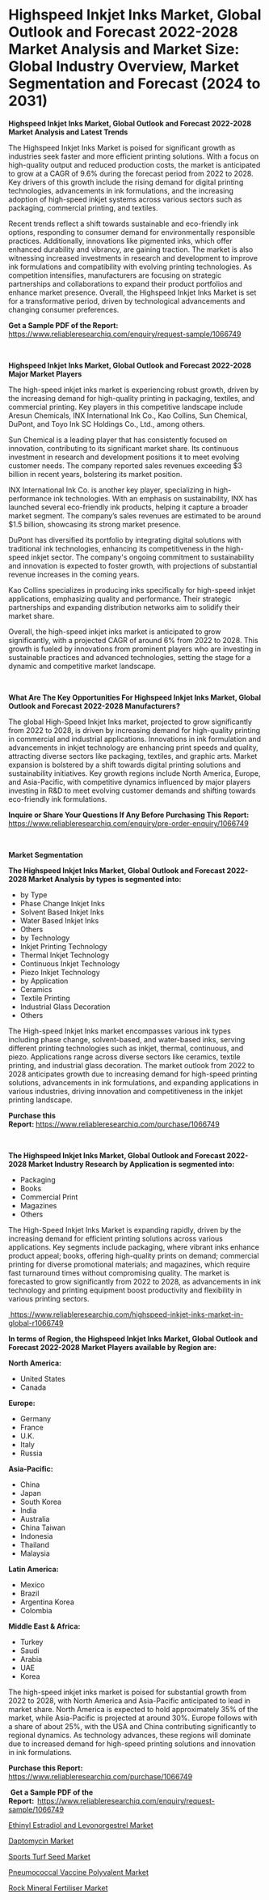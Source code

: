 <p><h1>Highspeed Inkjet Inks Market, Global Outlook and Forecast 2022-2028 Market Analysis and Market Size: Global Industry Overview, Market Segmentation and Forecast (2024 to 2031)</h1></p><p><strong>Highspeed Inkjet Inks Market, Global Outlook and Forecast 2022-2028 Market Analysis and Latest Trends</strong></p>
<p><p>The Highspeed Inkjet Inks Market is poised for significant growth as industries seek faster and more efficient printing solutions. With a focus on high-quality output and reduced production costs, the market is anticipated to grow at a CAGR of 9.6% during the forecast period from 2022 to 2028. Key drivers of this growth include the rising demand for digital printing technologies, advancements in ink formulations, and the increasing adoption of high-speed inkjet systems across various sectors such as packaging, commercial printing, and textiles.</p><p>Recent trends reflect a shift towards sustainable and eco-friendly ink options, responding to consumer demand for environmentally responsible practices. Additionally, innovations like pigmented inks, which offer enhanced durability and vibrancy, are gaining traction. The market is also witnessing increased investments in research and development to improve ink formulations and compatibility with evolving printing technologies. As competition intensifies, manufacturers are focusing on strategic partnerships and collaborations to expand their product portfolios and enhance market presence. Overall, the Highspeed Inkjet Inks Market is set for a transformative period, driven by technological advancements and changing consumer preferences.</p></p>
<p><strong>Get a Sample PDF of the Report:&nbsp;</strong> <a href="https://www.reliableresearchiq.com/enquiry/request-sample/1066749">https://www.reliableresearchiq.com/enquiry/request-sample/1066749</a></p>
<p>&nbsp;</p>
<p><strong>Highspeed Inkjet Inks Market, Global Outlook and Forecast 2022-2028 Major Market Players</strong></p>
<p><p>The high-speed inkjet inks market is experiencing robust growth, driven by the increasing demand for high-quality printing in packaging, textiles, and commercial printing. Key players in this competitive landscape include Aresun Chemicals, INX International Ink Co., Kao Collins, Sun Chemical, DuPont, and Toyo Ink SC Holdings Co., Ltd., among others.</p><p>Sun Chemical is a leading player that has consistently focused on innovation, contributing to its significant market share. Its continuous investment in research and development positions it to meet evolving customer needs. The company reported sales revenues exceeding $3 billion in recent years, bolstering its market position.</p><p>INX International Ink Co. is another key player, specializing in high-performance ink technologies. With an emphasis on sustainability, INX has launched several eco-friendly ink products, helping it capture a broader market segment. The company’s sales revenues are estimated to be around $1.5 billion, showcasing its strong market presence.</p><p>DuPont has diversified its portfolio by integrating digital solutions with traditional ink technologies, enhancing its competitiveness in the high-speed inkjet sector. The company's ongoing commitment to sustainability and innovation is expected to foster growth, with projections of substantial revenue increases in the coming years.</p><p>Kao Collins specializes in producing inks specifically for high-speed inkjet applications, emphasizing quality and performance. Their strategic partnerships and expanding distribution networks aim to solidify their market share.</p><p>Overall, the high-speed inkjet inks market is anticipated to grow significantly, with a projected CAGR of around 6% from 2022 to 2028. This growth is fueled by innovations from prominent players who are investing in sustainable practices and advanced technologies, setting the stage for a dynamic and competitive market landscape.</p></p>
<p>&nbsp;</p>
<p><strong>What Are The Key Opportunities For Highspeed Inkjet Inks Market, Global Outlook and Forecast 2022-2028 Manufacturers?</strong></p>
<p><p>The global High-Speed Inkjet Inks market, projected to grow significantly from 2022 to 2028, is driven by increasing demand for high-quality printing in commercial and industrial applications. Innovations in ink formulation and advancements in inkjet technology are enhancing print speeds and quality, attracting diverse sectors like packaging, textiles, and graphic arts. Market expansion is bolstered by a shift towards digital printing solutions and sustainability initiatives. Key growth regions include North America, Europe, and Asia-Pacific, with competitive dynamics influenced by major players investing in R&D to meet evolving customer demands and shifting towards eco-friendly ink formulations.</p></p>
<p><strong>Inquire or Share Your Questions If Any Before Purchasing This Report:</strong> <a href="https://www.reliableresearchiq.com/enquiry/pre-order-enquiry/1066749">https://www.reliableresearchiq.com/enquiry/pre-order-enquiry/1066749</a></p>
<p>&nbsp;</p>
<p><strong>Market Segmentation</strong></p>
<p><strong>The Highspeed Inkjet Inks Market, Global Outlook and Forecast 2022-2028 Market Analysis by types is segmented into:</strong></p>
<p><ul><li>by Type</li><li>Phase Change Inkjet Inks</li><li>Solvent Based Inkjet Inks</li><li>Water Based Inkjet Inks</li><li>Others</li><li>by Technology</li><li>Inkjet Printing Technology</li><li>Thermal Inkjet Technology</li><li>Continuous Inkjet Technology</li><li>Piezo Inkjet Technology</li><li>by Application</li><li>Ceramics</li><li>Textile Printing</li><li>Industrial Glass Decoration</li><li>Others</li></ul></p>
<p><p>The High-speed Inkjet Inks market encompasses various ink types including phase change, solvent-based, and water-based inks, serving different printing technologies such as inkjet, thermal, continuous, and piezo. Applications range across diverse sectors like ceramics, textile printing, and industrial glass decoration. The market outlook from 2022 to 2028 anticipates growth due to increasing demand for high-speed printing solutions, advancements in ink formulations, and expanding applications in various industries, driving innovation and competitiveness in the inkjet printing landscape.</p></p>
<p><strong>Purchase this Report:&nbsp;</strong><a href="https://www.reliableresearchiq.com/purchase/1066749">https://www.reliableresearchiq.com/purchase/1066749</a></p>
<p>&nbsp;</p>
<p><strong>The Highspeed Inkjet Inks Market, Global Outlook and Forecast 2022-2028 Market Industry Research by Application is segmented into:</strong></p>
<p><ul><li>Packaging</li><li>Books</li><li>Commercial Print</li><li>Magazines</li><li>Others</li></ul></p>
<p><p>The High-Speed Inkjet Inks Market is expanding rapidly, driven by the increasing demand for efficient printing solutions across various applications. Key segments include packaging, where vibrant inks enhance product appeal; books, offering high-quality prints on demand; commercial printing for diverse promotional materials; and magazines, which require fast turnaround times without compromising quality. The market is forecasted to grow significantly from 2022 to 2028, as advancements in ink technology and printing equipment boost productivity and flexibility in various printing sectors.</p></p>
<p><a href="https://www.reliableresearchiq.com/highspeed-inkjet-inks-market-in-global-r1066749">&nbsp;https://www.reliableresearchiq.com/highspeed-inkjet-inks-market-in-global-r1066749</a></p>
<p><strong>In terms of Region, the Highspeed Inkjet Inks Market, Global Outlook and Forecast 2022-2028 Market Players available by Region are:</strong></p>
<p>
    <p> <strong> North America: </strong>
        <ul>
            <li>United States</li>
            <li>Canada</li>
        </ul>
        </p> 
    <p> <strong> Europe: </strong>
        <ul>
            <li>Germany</li>
            <li>France</li>
            <li>U.K.</li>
            <li>Italy</li>
            <li>Russia</li>
        </ul>
        </p> 
    <p> <strong> Asia-Pacific: </strong>
        <ul>
            <li>China</li>
            <li>Japan</li>
            <li>South Korea</li>
            <li>India</li>
            <li>Australia</li>
            <li>China Taiwan</li>
            <li>Indonesia</li>
            <li>Thailand</li>
            <li>Malaysia</li>
        </ul>
        </p> 
    <p> <strong> Latin America: </strong>
        <ul>
            <li>Mexico</li>
            <li>Brazil</li>
            <li>Argentina Korea</li>
            <li>Colombia</li>
        </ul>
        </p> 
    <p> <strong> Middle East & Africa: </strong>
        <ul>
            <li>Turkey</li>
            <li>Saudi</li>
            <li>Arabia</li>
            <li>UAE</li>
            <li>Korea</li>
        </ul>
    </p>
    </p>
<p><p>The high-speed inkjet inks market is poised for substantial growth from 2022 to 2028, with North America and Asia-Pacific anticipated to lead in market share. North America is expected to hold approximately 35% of the market, while Asia-Pacific is projected at around 30%. Europe follows with a share of about 25%, with the USA and China contributing significantly to regional dynamics. As technology advances, these regions will dominate due to increased demand for high-speed printing solutions and innovation in ink formulations.</p></p>
<p><strong>Purchase this Report: </strong><a href="https://www.reliableresearchiq.com/purchase/1066749">https://www.reliableresearchiq.com/purchase/1066749</a></p>
<p>&nbsp;<strong>Get a Sample PDF of the Report:&nbsp;&nbsp;</strong><a href="https://www.reliableresearchiq.com/enquiry/request-sample/1066749">https://www.reliableresearchiq.com/enquiry/request-sample/1066749</a></p>
<p><strong></strong></p>
<p><p><a href="https://www.linkedin.com/pulse/ethinyl-estradiol-levonorgestrel-market-research-report-exploring-139re?trackingId=%2F%2BCJB426R5icNIuRJ6EAIg%3D%3D">Ethinyl Estradiol and Levonorgestrel Market</a></p><p><a href="https://www.linkedin.com/pulse/global-daptomycin-market-focus-product-type-350-mg-lyophilized-vylte?trackingId=mVStbR1HRFOX8WJck3xyjA%3D%3D">Daptomycin Market</a></p><p><a href="https://medium.com/@colin.burgess8756/sports-turf-seed-market-a-global-and-regional-analysis-focus-on-region-country-level-analysis-2b95177855fd">Sports Turf Seed Market</a></p><p><a href="https://www.linkedin.com/pulse/future-innovation-global-pneumococcal-vaccine-polyvalent-belbe?trackingId=d2DdTlUqRL%2Bb4sgHXxbHfw%3D%3D">Pneumococcal Vaccine Polyvalent Market</a></p><p><a href="https://medium.com/@dereodrews76856/rock-mineral-fertiliser-market-market-segmentation-geographical-regions-and-market-forcast-till-720c668cb252">Rock Mineral Fertiliser Market</a></p></p>
